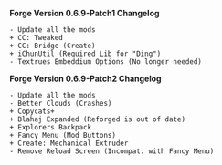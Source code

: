 **Forge Version 0.6.9-Patch1 Changelog**
```
- Update all the mods
+ CC: Tweaked
+ CC: Bridge (Create)
+ iChunUtil (Required Lib for "Ding")
- Textrues Embeddium Options (No longer needed)
```
**Forge Version 0.6.9-Patch2 Changelog**
```
- Update all the mods
- Better Clouds (Crashes)
+ Copycats+
+ Blahaj Expanded (Reforged is out of date)
+ Explorers Backpack
+ Fancy Menu (Mod Buttons)
+ Create: Mechanical Extruder
- Remove Reload Screen (Incompat. with Fancy Menu)
```
